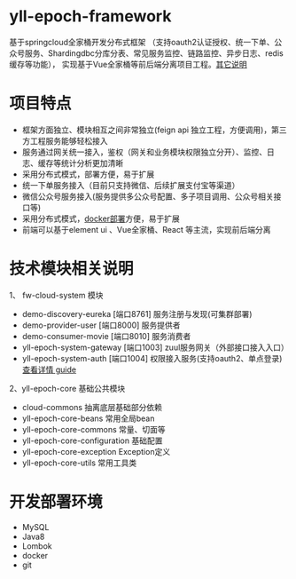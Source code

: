 # yll-epoch-framework
基于springcloud全家桶开发分布式框架
（支持oauth2认证授权、统一下单、公众号服务、Shardingdbc分库分表、常见服务监控、链路监控、异步日志、redis缓存等功能），
实现基于Vue全家桶等前后端分离项目工程。[其它说明](https://github.com/ArthurKnight/yll-epoch-framework/wiki)

# 项目特点
* 框架方面独立、模块相互之间非常独立(feign api 独立工程，方便调用)，第三方工程服务能够轻松接入
* 服务通过网关统一接入，鉴权（网关和业务模块权限独立分开）、监控、日志、缓存等统计分析更加清晰
* 采用分布式模式，部署方便，易于扩展
* 统一下单服务接入（目前只支持微信、后续扩展支付宝等渠道）
* 微信公众号服务接入(服务提供多公众号配置、多子项目调用、公众号相关接口等)
* 采用分布式模式，[docker部署](https://github.com/xxx)方便，易于扩展
* 前端可以基于element ui 、Vue全家桶、React 等主流，实现前后端分离

# 技术模块相关说明
1、 fw-cloud-system 模块
- demo-discovery-eureka  [端口8761] 服务注册与发现(可集群部署)
- demo-provider-user     [端口8000] 服务提供者
- demo-consumer-movie    [端口8010] 服务消费者
- yll-epoch-system-gateway [端口1003] zuul服务网关（外部接口接入入口）
- yll-epoch-system-auth    [端口1004] 权限接入服务(支持oauth2、单点登录) [查看详情 guide](https://github.com/liuweijw/fw-cloud-framework/wiki/05-Auth-%E6%A8%A1%E5%9D%97%E5%90%AF%E5%8A%A8%E8%AF%B4%E6%98%8E)

2、yll-epoch-core 基础公共模块
- cloud-commons 抽离底层基础部分依赖
- yll-epoch-core-beans 常用全局bean
- yll-epoch-core-commons 常量、切面等
- yll-epoch-core-configuration 基础配置
- yll-epoch-core-exception Exception定义
- yll-epoch-core-utils 常用工具类

# 开发部署环境
- MySQL
- Java8
- Lombok
- docker
- git